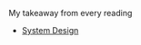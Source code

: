 My takeaway from every reading

* [System Design](imshetu/my-takeways/blob/master/system-design/README.md)